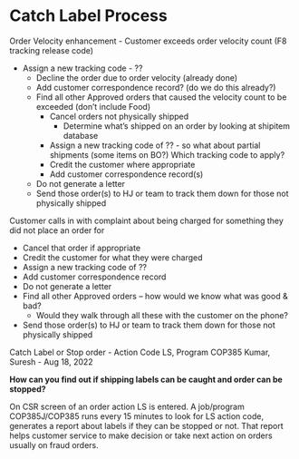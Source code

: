 # Catch Label Process
 
Order Velocity enhancement  - Customer exceeds order velocity count (F8 tracking release code)

- Assign a new tracking code - ??
    - Decline the order due to order velocity (already done)
	- Add customer correspondence record? (do we do this already?)
	- Find all other Approved orders that caused the velocity count to be exceeded (don’t include Food)
		- Cancel orders not physically shipped  
			- Determine what’s shipped on an order by looking at shipitem database
		- Assign a new tracking code of ??  - so what about partial shipments (some items on BO?) Which tracking code to apply?
		- Credit the customer where appropriate  
		- Add customer correspondence record(s)
	- Do not generate a letter
	- Send those order(s) to HJ or team to track them down for those not physically shipped
 
 
Customer calls in with complaint about being charged for something they did not place an order for

- Cancel that order if appropriate
- Credit the customer for what they were charged
- Assign a new tracking code of ??
- Add customer correspondence record
- Do not generate a letter
- Find all other Approved orders – how would we know what was good & bad?
	- Would they walk through all these with the customer on the phone?
- Send those order(s) to HJ or team to track them down for those not physically shipped
	

Catch Label or Stop order - Action Code LS, Program COP385
Kumar, Suresh - Aug 18, 2022

**How can you find out if shipping labels can be caught and order can be stopped?**

On CSR screen of an order action LS is entered. A job/program COP385J/COP385 runs every 15 minutes to look for LS action code, generates a report about labels if they can be stopped or not. That report helps customer service to make decision or take next action on orders usually on fraud orders.
